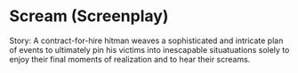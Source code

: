# Scream (Screenplay)

Story: A contract-for-hire hitman weaves a sophisticated and intricate plan of events to ultimately pin his victims into inescapable situatuations solely to enjoy their final moments of realization and to hear their screams.

